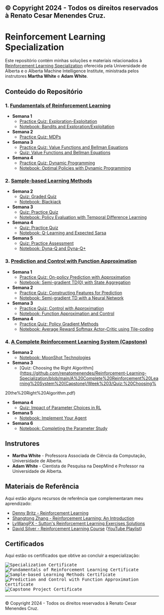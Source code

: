 © Copyright 2024 - Todos os direitos reservados à Renato Cesar Menendes Cruz.
---

# Reinforcement Learning Specialization

Este repositório contém minhas soluções e materiais relacionados à [Reinforcement Learning Specialization](https://www.coursera.org/specializations/reinforcement-learning) oferecida pela Universidade de Alberta e o Alberta Machine Intelligence Institute, ministrada pelos instrutores **Martha White** e **Adam White**.

## Conteúdo do Repositório

### 1. [Fundamentals of Reinforcement Learning](https://www.coursera.org/learn/fundamentals-of-reinforcement-learning)
- **Semana 1**
  - [Practice Quiz: Exploration-Exploitation](https://github.com/renatomenendes/Reinforcement-Learning-Specialization/blob/main/Fundamentals%20of%20Reinforcement%20Learning/Week%201/Practice%20Quiz:%20Exploration-Exploitation.pdf)
  - [Notebook: Bandits and Exploration/Exploitation](https:github/renatomenendes/Reinforcement-Learning-Specialization/blob/main/Fundamentals%20of%20Reinforcement%20Learning/Week%201/Notebook%3A%20Bandits%20and%20Exploration-Exploitation/C1M1-Assignment1-v8.ipynb)
- **Semana 2**
  - [Practice Quiz: MDPs](https://github.com/renatomenendes/Reinforcement-Learning-Specialization/blob/main/Fundamentals%20of%20Reinforcement%20Learning/Week%202/Practice%20Quiz:%20MDPs.pdf)
- **Semana 3**
  - [Practice Quiz: Value Functions and Bellman Equations](https://github.com/renatomenendes/Reinforcement-Learning-Specialization/blob/main/Fundamentals%20of%20Reinforcement%20Learning/Week%203/Practice%20Quiz:%20Value%20Functions%20and%20Bellman%20Equations.pdf)
  - [Quiz: Value Functions and Bellman Equations](https://github.com/renatomenendes/Reinforcement-Learning-Specialization/blob/main/Fundamentals%20of%20Reinforcement%20Learning/Week%203/Quiz:%20Value%20Functions%20and%20Bellman%20Equations.pdf)
- **Semana 4**
  - [Practice Quiz: Dynamic Programming](https://github.com/renatomenendes/Reinforcement-Learning-Specialization/blob/main/Fundamentals%20of%20Reinforcement%20Learning/Week%204/Practice%20Quiz:%20Dynamic%20Programming.pdf)
  - [Notebook: Optimal Policies with Dynamic Programming](https:github/renatomenendes/Reinforcement-Learning-Specialization/blob/main/Fundamentals%20of%20Reinforcement%20Learning/Week%204/Notebook%3A%20Optimal%20Policies%20with%20Dynamic%20Programming/C1M4_Assignment2-v2.ipynb)

### 2. [Sample-based Learning Methods](https://www.coursera.org/learn/sample-based-learning-methods)
- **Semana 2**
  - [Quiz: Graded Quiz](https://github.com/renatomenendes/Reinforcement-Learning-Specialization/blob/main/Sample-based%20Learning%20Methods/Week%202/Quiz:%20Graded%20Quiz.pdf)
  - [Notebook: Blackjack](https:github/renatomenendes/Reinforcement-Learning-Specialization/blob/main/Sample-based%20Learning%20Methods/Week%202/Notebook%3A%20Blackjack/Blackjack.ipynb)
- **Semana 3**
  - [Quiz: Practice Quiz](https://github.com/renatomenendes/Reinforcement-Learning-Specialization/blob/main/Sample-based%20Learning%20Methods/Week%203/Quiz:%20Practice%20Quiz.pdf)
  - [Notebook: Policy Evaluation with Temporal Difference Learning](https://github.com/renatomenendes/Reinforcement-Learning-Specialization/blob/main/Sample-based%20Learning%20Methods/Week%203/Notebook:%20Policy%20Evaluation%20with%20Temporal%20Difference%20Learning/C2M2-Assignment-v4.ipynb)
- **Semana 4**
  - [Quiz: Practice Quiz](https://github.com/renatomenendes/Reinforcement-Learning-Specialization/blob/main/Sample-based%20Learning%20Methods/Week%204/Quiz:%20Practice%20Quiz.pdf)
  - [Notebook: Q-Learning and Expected Sarsa](https:github/renatomenendes/Reinforcement-Learning-Specialization/blob/main/Sample-based%20Learning%20Methods/Week%204/Notebook%3A%20Q-Learning%20and%20Expected%20Sarsa/C2M3_Assignment2_v6.ipynb)
- **Semana 5**
  - [Quiz: Practice Assessment](https://github.com/renatomenendes/Reinforcement-Learning-Specialization/blob/main/Sample-based%20Learning%20Methods/Week%205/Quiz:%20Practice%20Assessment.png)
  - [Notebook: Dyna-Q and Dyna-Q+](https://github.com/renatomenendes/Reinforcement-Learning-Specialization/blob/main/Sample-based%20Learning%20Methods/Week%205/Notebook:%20Dyna-Q%20and%20Dyna-Q%2B/Planning_Assignment-v2.ipynb)

### 3. [Prediction and Control with Function Approximation](https://www.coursera.org/learn/prediction-control-function-approximation)
- **Semana 1**
  - [Practice Quiz: On-policy Prediction with Approximation](https://github.com/renatomenendes/Reinforcement-Learning-Specialization/blob/main/Prediction%20and%20Control%20with%20Function%20Approximation/Week%201/Practice%20Quiz:%20On-policy%20Prediction%20with%20Approximation.pdf)
  - [Notebook: Semi-gradient TD(0) with State Aggregation](https:github/renatomenendes/Reinforcement-Learning-Specialization/blob/main/Prediction%20and%20Control%20with%20Function%20Approximation/Week%201/Notebook%3A%20Semi-gradient%20TD%280%29%20with%20State%20Aggregation/C3M1_Assignment1-v8.ipynb)
- **Semana 2**
  - [Practice Quiz: Constructing Features for Prediction](https://github.com/renatomenendes/Reinforcement-Learning-Specialization/blob/main/Prediction%20and%20Control%20with%20Function%20Approximation/Week%202/Practice%20Quiz:%20Constructing%20Features%20for%20Prediction.pdf)
  - [Notebook: Semi-gradient TD with a Neural Network](https:github/renatomenendes/Reinforcement-Learning-Specialization/blob/main/Prediction%20and%20Control%20with%20Function%20Approximation/Week%202/Notebook%3A%20Semi-gradient%20TD%20with%20a%20Neural%20Network/C3M2_Assignment2-v7.ipynb)
- **Semana 3**
  - [Practice Quiz: Control with Approximation](https://github.com/renatomenendes/Reinforcement-Learning-Specialization/blob/main/Prediction%20and%20Control%20with%20Function%20Approximation/Week%203/Practice%20Quiz:%20Control%20with%20Approximation.png)
  - [Notebook: Function Approximation and Control](https:github/renatomenendes/Reinforcement-Learning-Specialization/blob/main/Prediction%20and%20Control%20with%20Function%20Approximation/Week%203/Notebook%3A%20Function%20Approximation%20and%20Control/Assignment3-v3.ipynb)
- **Semana 4**
  - [Practice Quiz: Policy Gradient Methods](#)
  - [Notebook: Average Reward Softmax Actor-Critic using Tile-coding](https:github/renatomenendes/Reinforcement-Learning-Specialization/blob/main/Prediction%20and%20Control%20with%20Function%20Approximation/Week%204/Notebook%3A%20Average%20Reward%20Softmax%20Actor-Critic%20using%20Tile-coding/C3M4_Assignment4-v8.ipynb)

### 4. [A Complete Reinforcement Learning System (Capstone)](https://www.coursera.org/learn/complete-reinforcement-learning-system)
- **Semana 2**
  - [Notebook: MoonShot Technologies](https:github/renatomenendes/Reinforcement-Learning-Specialization/blob/main/A%20Complete%20Reinforcement%20Learning%20System%20%28Capstone%29/Week%202/Notebook%3A%20MoonShot%20Technologies/Assignment1-v2.ipynb)
- **Semana 3**
  - [Quiz: Choosing the Right Algorithm](https://github.com/renatomenendes/Reinforcement-Learning-Specialization/blob/main/A%20Complete%20Reinforcement%20Learning%20System%20(Capstone)/Week%203/Quiz:%20Choosing%

20the%20Right%20Algorithm.pdf)
- **Semana 4**
  - [Quiz: Impact of Parameter Choices in RL](https://github.com/renatomenendes/Reinforcement-Learning-Specialization/blob/main/A%20Complete%20Reinforcement%20Learning%20System%20(Capstone)/Week%204/Quiz:%20Impact%20of%20Parameter%20Choices%20in%20RL.pdf)
- **Semana 5**
  - [Notebook: Implement Your Agent](https:github/renatomenendes/Reinforcement-Learning-Specialization/blob/main/A%20Complete%20Reinforcement%20Learning%20System%20%28Capstone%29/Week%205/Notebook%3A%20Implement%20Your%20Agent/Course4ProgrammingAssignment2-v4.ipynb)
- **Semana 6**
  - [Notebook: Completing the Parameter Study](https:github/renatomenendes/Reinforcement-Learning-Specialization/blob/main/A%20Complete%20Reinforcement%20Learning%20System%20%28Capstone%29/Week%206/Notebook%3A%20Completing%20the%20Parameter%20Study/C4M5_Assignment3-v9.ipynb)

## Instrutores
- **Martha White** - Professora Associada de Ciência da Computação, Universidade de Alberta.
- **Adam White** - Cientista de Pesquisa na DeepMind e Professor na Universidade de Alberta.

## Materiais de Referência
Aqui estão alguns recursos de referência que complementaram meu aprendizado:
- [Denny Britz - Reinforcement Learning](https://github.com/dennybritz/reinforcement-learning)
- [Shangtong Zhang - Reinforcement Learning: An Introduction](https://github.com/ShangtongZhang/reinforcement-learning-an-introduction)
- [LyWangPX - Sutton's Reinforcement Learning Exercises Solutions](https://github.com/LyWangPX/Reinforcement-Learning-2nd-Edition-by-Sutton-Exercise-Solutions)
- [David Silver - Reinforcement Learning Course](http://www0.cs.ucl.ac.uk/staff/d.silver/web/Teaching.html) ([YouTube Playlist](https://www.youtube.com/playlist?list=PLqYmG7hTraZDM-OYHWgPebj2MfCFzFObQ))

## Certificados

Aqui estão os certificados que obtive ao concluir a especialização:

<kbd><img src="https://github.com/renatomenendes/Reinforcement-Learning-Specialization/blob/main/Certificate/Certificate.jpg" alt="Specialization Certificate" /></kbd>
<kbd><img src="https://github.com/renatomenendes/Reinforcement-Learning-Specialization/blob/main/Fundamentals%20of%20Reinforcement%20Learning/Certificate/Certificate.jpg" alt="Fundamentals of Reinforcement Learning Certificate" /></kbd>
<kbd><img src="https://github.com/renatomenendes/Reinforcement-Learning-Specialization/blob/main/Sample-based%20Learning%20Methods/Certificate/Certificate.jpg" alt="Sample-based Learning Methods Certificate" /></kbd>
<kbd><img src="https://github.com/renatomenendes/Reinforcement-Learning-Specialization/blob/main/Prediction%20and%20Control%20with%20Function%20Approximation/Certificate/Certificate.jpg" alt="Prediction and Control with Function Approximation Certificate" /></kbd>
<kbd><img src="https://github.com/renatomenendes/Reinforcement-Learning-Specialization/blob/main/A%20Complete%20Reinforcement%20Learning%20System%20(Capstone)/Certificate/Certificate.jpg" alt="Capstone Project Certificate" /></kbd>

---

© Copyright 2024 - Todos os direitos reservados à Renato Cesar Menendes Cruz.